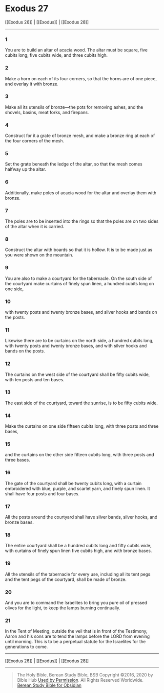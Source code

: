 # Exodus 27

[[Exodus 26]] | [[Exodus]] | [[Exodus 28]]

---

### 1
You are to build an altar of acacia wood. The altar must be square, five cubits long, five cubits wide, and three cubits high.

### 2
Make a horn on each of its four corners, so that the horns are of one piece, and overlay it with bronze.

### 3
Make all its utensils of bronze—the pots for removing ashes, and the shovels, basins, meat forks, and firepans.

### 4
Construct for it a grate of bronze mesh, and make a bronze ring at each of the four corners of the mesh.

### 5
Set the grate beneath the ledge of the altar, so that the mesh comes halfway up the altar.

### 6
Additionally, make poles of acacia wood for the altar and overlay them with bronze.

### 7
The poles are to be inserted into the rings so that the poles are on two sides of the altar when it is carried.

### 8
Construct the altar with boards so that it is hollow. It is to be made just as you were shown on the mountain.

### 9
You are also to make a courtyard for the tabernacle. On the south side of the courtyard make curtains of finely spun linen, a hundred cubits long on one side,

### 10
with twenty posts and twenty bronze bases, and silver hooks and bands on the posts.

### 11
Likewise there are to be curtains on the north side, a hundred cubits long, with twenty posts and twenty bronze bases, and with silver hooks and bands on the posts.

### 12
The curtains on the west side of the courtyard shall be fifty cubits wide, with ten posts and ten bases.

### 13
The east side of the courtyard, toward the sunrise, is to be fifty cubits wide.

### 14
Make the curtains on one side fifteen cubits long, with three posts and three bases,

### 15
and the curtains on the other side fifteen cubits long, with three posts and three bases.

### 16
The gate of the courtyard shall be twenty cubits long, with a curtain embroidered with blue, purple, and scarlet yarn, and finely spun linen. It shall have four posts and four bases.

### 17
All the posts around the courtyard shall have silver bands, silver hooks, and bronze bases.

### 18
The entire courtyard shall be a hundred cubits long and fifty cubits wide, with curtains of finely spun linen five cubits high, and with bronze bases.

### 19
All the utensils of the tabernacle for every use, including all its tent pegs and the tent pegs of the courtyard, shall be made of bronze.

### 20
And you are to command the Israelites to bring you pure oil of pressed olives for the light, to keep the lamps burning continually.

### 21
In the Tent of Meeting, outside the veil that is in front of the Testimony, Aaron and his sons are to tend the lamps before the LORD from evening until morning. This is to be a perpetual statute for the Israelites for the generations to come.

---

[[Exodus 26]] | [[Exodus]] | [[Exodus 28]]

---

> The Holy Bible, Berean Study Bible, BSB
> Copyright &copy;2016, 2020 by Bible Hub
> [Used by Permission](https://berean.bible/terms.htm). All Rights Reserved Worldwide.
> [Berean Study Bible for Obsidian](https://github.com/gapmiss/berean-study-bible-for-obsidian)</small>

